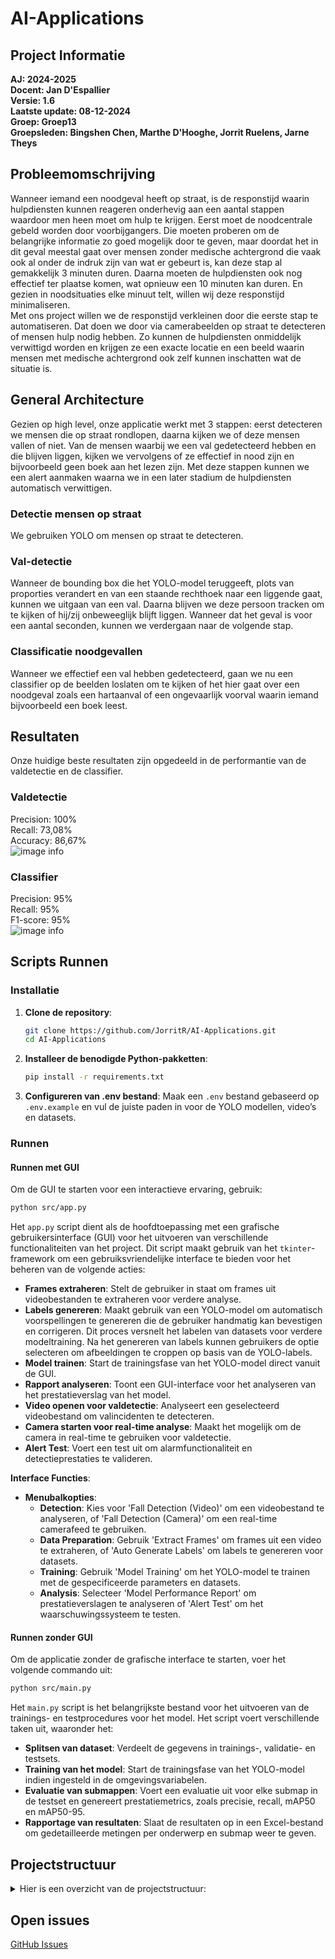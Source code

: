 # AI-Applications

## Project Informatie
**AJ: 2024-2025**   
**Docent: Jan D'Espallier**  
**Versie: 1.6**   
**Laatste update: 08-12-2024**   
**Groep: Groep13**   
**Groepsleden: Bingshen Chen, Marthe D'Hooghe, Jorrit Ruelens, Jarne Theys**

## Probleemomschrijving
Wanneer iemand een noodgeval heeft op straat, is de responstijd waarin hulpdiensten kunnen reageren onderhevig aan een aantal stappen waardoor men heen moet om hulp te krijgen. Eerst moet de noodcentrale gebeld worden door voorbijgangers. Die moeten proberen om de belangrijke informatie zo goed mogelijk door te geven, maar doordat het in dit geval meestal gaat over mensen zonder medische achtergrond die vaak ook al onder de indruk zijn van wat er gebeurt is, kan deze stap al gemakkelijk 3 minuten duren. Daarna moeten de hulpdiensten ook nog effectief ter plaatse komen, wat opnieuw een 10 minuten kan duren. En gezien in noodsituaties elke minuut telt, willen wij deze responstijd minimaliseren.    
Met ons project willen we de responstijd verkleinen door die eerste stap te automatiseren. Dat doen we door via camerabeelden op straat te detecteren of mensen hulp nodig hebben. Zo kunnen de hulpdiensten onmiddelijk verwittigd worden en krijgen ze een exacte locatie en een beeld waarin mensen met medische achtergrond ook zelf kunnen inschatten wat de situatie is.

## General Architecture
Gezien op high level, onze applicatie werkt met 3 stappen: eerst detecteren we mensen die op straat rondlopen, daarna kijken we of deze mensen vallen of niet. Van de mensen waarbij we een val gedetecteerd hebben en die blijven liggen, kijken we vervolgens of ze effectief in nood zijn en bijvoorbeeld geen boek aan het lezen zijn. Met deze stappen kunnen we een alert aanmaken waarna we in een later stadium de hulpdiensten automatisch verwittigen.

### Detectie mensen op straat
We gebruiken YOLO om mensen op straat te detecteren. 

### Val-detectie
Wanneer de bounding box die het YOLO-model teruggeeft, plots van proporties verandert en van een staande rechthoek naar een liggende gaat, kunnen we uitgaan van een val. Daarna blijven we deze persoon tracken om te kijken of hij/zij onbeweeglijk blijft liggen. Wanneer dat het geval is voor een aantal seconden, kunnen we verdergaan naar de volgende stap.

### Classificatie noodgevallen
Wanneer we effectief een val hebben gedetecteerd, gaan we nu een classifier op de beelden loslaten om te kijken of het hier gaat over een noodgeval zoals een hartaanval of een ongevaarlijk voorval waarin iemand bijvoorbeeld een boek leest.

## Resultaten
Onze huidige beste resultaten zijn opgedeeld in de performantie van de valdetectie en de classifier.

### Valdetectie
Precision: 100%    
Recall:    73,08%     
Accuracy:  86,67%     
![image info](./docs/performance%20report/Performance.png)
### Classifier
Precision: 95%    
Recall:    95%    
F1-score:  95%    
![image info](./docs/performance%20report/RF.png)
## Scripts Runnen
### Installatie
1. **Clone de repository**:
    ```bash
    git clone https://github.com/JorritR/AI-Applications.git
    cd AI-Applications
    ```
2. **Installeer de benodigde Python-pakketten**:
    ```bash
    pip install -r requirements.txt
    ```
3. **Configureren van .env bestand**:
   Maak een `.env` bestand gebaseerd op `.env.example` en vul de juiste paden in voor de YOLO modellen, video’s en datasets.
   
### Runnen
#### Runnen met GUI
Om de GUI te starten voor een interactieve ervaring, gebruik:
   ```bash
   python src/app.py
   ```
Het `app.py` script dient als de hoofdtoepassing met een grafische gebruikersinterface (GUI) voor het uitvoeren van verschillende functionaliteiten van het project. Dit script maakt gebruik van het `tkinter`-framework om een gebruiksvriendelijke interface te bieden voor het beheren van de volgende acties:

- **Frames extraheren**: Stelt de gebruiker in staat om frames uit videobestanden te extraheren voor verdere analyse.
- **Labels genereren**: Maakt gebruik van een YOLO-model om automatisch voorspellingen te genereren die de gebruiker handmatig kan bevestigen en corrigeren. Dit proces versnelt het labelen van datasets voor verdere modeltraining. Na het genereren van labels kunnen gebruikers de optie selecteren om afbeeldingen te croppen op basis van de YOLO-labels.
- **Model trainen**: Start de trainingsfase van het YOLO-model direct vanuit de GUI.
- **Rapport analyseren**: Toont een GUI-interface voor het analyseren van het prestatieverslag van het model.
- **Video openen voor valdetectie**: Analyseert een geselecteerd videobestand om valincidenten te detecteren.
- **Camera starten voor real-time analyse**: Maakt het mogelijk om de camera in real-time te gebruiken voor valdetectie.
- **Alert Test**: Voert een test uit om alarmfunctionaliteit en detectieprestaties te valideren.

**Interface Functies**:

- **Menubalkopties**:
    - **Detection**: Kies voor 'Fall Detection (Video)' om een videobestand te analyseren, of 'Fall Detection (Camera)' om een real-time camerafeed te gebruiken.
    - **Data Preparation**: Gebruik 'Extract Frames' om frames uit een video te extraheren, of 'Auto Generate Labels' om labels te genereren voor datasets.
    - **Training**: Gebruik 'Model Training' om het YOLO-model te trainen met de gespecificeerde parameters en datasets.
    - **Analysis**: Selecteer 'Model Performance Report' om prestatieverslagen te analyseren of 'Alert Test' om het waarschuwingssysteem te testen.

#### Runnen zonder GUI
Om de applicatie zonder de grafische interface te starten, voer het volgende commando uit:
   ```bash
   python src/main.py
   ```
Het `main.py` script is het belangrijkste bestand voor het uitvoeren van de trainings- en testprocedures voor het model. Het script voert verschillende taken uit, waaronder het:
- **Splitsen van dataset**: Verdeelt de gegevens in trainings-, validatie- en testsets.
- **Training van het model**: Start de trainingsfase van het YOLO-model indien ingesteld in de omgevingsvariabelen.
- **Evaluatie van submappen**: Voert een evaluatie uit voor elke submap in de testset en genereert prestatiemetrics, zoals precisie, recall, mAP50 en mAP50-95.
- **Rapportage van resultaten**: Slaat de resultaten op in een Excel-bestand om gedetailleerde metingen per onderwerp en submap weer te geven.

## Projectstructuur

<details>
<summary>Hier is een overzicht van de projectstructuur:</summary>

```plaintext
AI-Applications/
    .env
    .env.example
    README.md
    requirements.txt
    analysis/
        componentDiagram.png
        erdDiagram.png
        flowchart.png
        sequenceDiagram.png
        stateDiagram.png
        userCaseDiagram.png
    docs/
        performance report/
            BestModel1.3/
                Performance report.md
                Results/
                    confusion_matrix_normalized.png
                    F1_curve.png
                    labels.jpg
                    PR_curve.png
                    P_curve.png
                    results.png
                    R_curve.png
                    train_batch0.jpg
                    val_batch0_pred.jpg
        report/
            WS1.md
            WS2.md
            WS3.md
            WS4.md
    src/
        app.py
        main.py
        minio-test.py
        minio_data.py
        tracked_fall_d.mp4
        detection/
            fall_detection.py
            fall_detection_visualization.py
        gui/
            gui_analyze.py
            gui_extract_frame.py
            gui_generate_labels.py
            gui_menubar.py
            gui_open_video_file.py
            gui_start_camera.py
            gui_train_model.py
        models/
            best1.2.pt
            best1.3.pt
            train_model.py
            train_model_met_minio.py
            yolov11n.pt
        utils/
            calculate_danger.py
            evaluate_model_on_video.py
            extract_frames.py
            generate_labels_b.py
            generate_labels_g.py
            generate_report.py
            generate_video_raport.py
            image_detection.py
            video_processing.py
```
</details> 

## Open issues

[GitHub Issues](https://github.com/JorritR/AI-Applications/issues)

